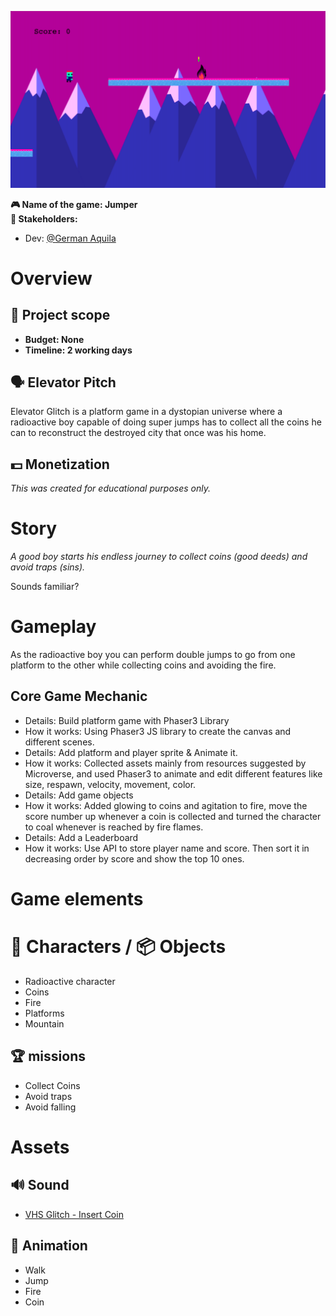 ![screenshot](/dist/assets/screenshot.png)

**🎮️ Name of the game: Jumper\
👥 Stakeholders:**

- Dev: [@](https://help.nuclino.com/988f802d-mention-a-team-member)[German Aquila](https://github.com/realisticattorney/)

# Overview

## 📐 Project scope

- **Budget: None**
- **Timeline: 2 working days**

## 🗣️ Elevator Pitch

Elevator Glitch is a platform game in a dystopian universe where a radioactive boy capable of doing super jumps has to collect all the coins he can to reconstruct the destroyed city that once was his home.

## 💵 Monetization

_This was created for educational purposes only._

# Story

_A good boy starts his endless journey to collect coins (good deeds) and avoid traps (sins)._

Sounds familiar?

# Gameplay

As the radioactive boy you can perform double jumps to go from one platform to the other while collecting coins and avoiding the fire.

## Core Game Mechanic

- Details: Build platform game with Phaser3 Library
- How it works: Using Phaser3 JS library to create the canvas and different scenes.
- Details: Add platform and player sprite & Animate it.
- How it works: Collected assets mainly from resources suggested by Microverse, and used Phaser3 to animate and edit different features like size, respawn, velocity, movement, color.
- Details: Add game objects
- How it works: Added glowing to coins and agitation to fire, move the score number up whenever a coin is collected and turned the character to coal whenever is reached by fire flames.
- Details: Add a Leaderboard
- How it works: Use API to store player name and score. Then sort it in decreasing order by score and show the top 10 ones.

# Game elements

# 👤 Characters / 📦️ Objects

- Radioactive character
- Coins
- Fire
- Platforms
- Mountain

## 🏆️ missions

- Collect Coins
- Avoid traps
- Avoid falling

# Assets

## 🔊 Sound

- [VHS Glitch - Insert Coin](https://youtu.be/rShyYcdWeK0)

## 🏃‍ Animation

- Walk
- Jump
- Fire
- Coin